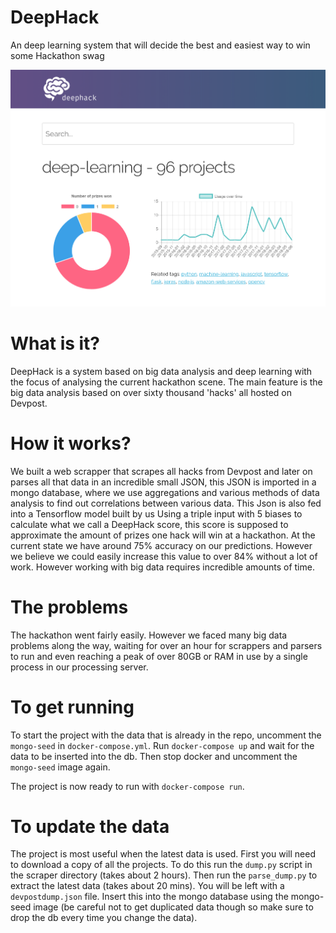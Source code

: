 # DeepHack
An deep learning system that will decide the best and easiest way to win some Hackathon swag

![deephack](/screenshot.png)

# What is it?
DeepHack is a system based on big data analysis and deep learning with the focus of analysing the current hackathon scene. The main feature is the big data analysis based on over sixty thousand 'hacks' all hosted on Devpost.

# How it works?
We built a web scrapper that scrapes all hacks from Devpost and later on parses all that data in an incredible small JSON, this JSON is imported in a mongo database, where we use aggregations and various methods of data analysis to find out correlations between various data. This Json is also fed into a Tensorflow model built by us Using a triple input with 5 biases to calculate what we call a DeepHack score, this score is supposed to approximate the amount of prizes one hack will win at a hackathon. At the current state we have around 75% accuracy on our predictions. However we believe we could easily increase this value to over 84% without a lot of work. However working with big data requires incredible amounts of time.

# The problems
The hackathon went fairly easily. However we faced many big data problems along the way, waiting for over an hour for scrappers and parsers to run and even reaching a peak of over 80GB or RAM in use by a single process in our processing server.

# To get running
To start the project with the data that is already in the repo, uncomment the `mongo-seed` in `docker-compose.yml`. Run `docker-compose up` and wait for the data to be inserted into the db. Then stop docker and uncomment the `mongo-seed` image again.

The project is now ready to run with `docker-compose run`.

# To update the data
The project is most useful when the latest data is used. First you will need to download a copy of all the projects. To do this run the `dump.py` script in the scraper directory (takes about 2 hours). Then run the `parse_dump.py` to extract the latest data (takes about 20 mins). You will be left with a `devpostdump.json` file. Insert this into the mongo database using the mongo-seed image (be careful not to get duplicated data though so make sure to drop the db every time you change the data).


